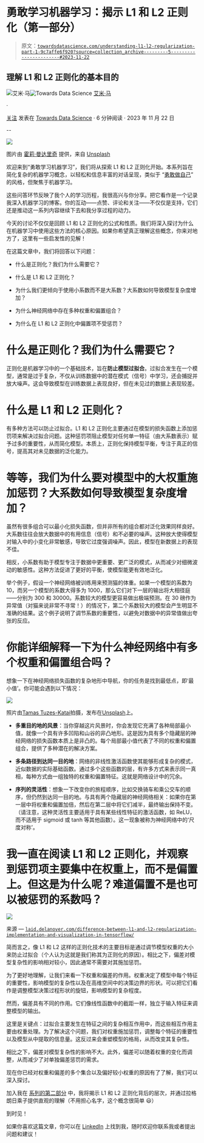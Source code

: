 # 勇敢学习机器学习：揭示 L1 和 L2 正则化（第一部分）

> 原文：[`towardsdatascience.com/understanding-l1-l2-regularization-part-1-9c7affe6f920?source=collection_archive---------5-----------------------#2023-11-22`](https://towardsdatascience.com/understanding-l1-l2-regularization-part-1-9c7affe6f920?source=collection_archive---------5-----------------------#2023-11-22)

## 理解 L1 和 L2 正则化的基本目的

[](https://amyma101.medium.com/?source=post_page-----9c7affe6f920--------------------------------)![艾米·马](https://amyma101.medium.com/?source=post_page-----9c7affe6f920--------------------------------)[](https://towardsdatascience.com/?source=post_page-----9c7affe6f920--------------------------------)![Towards Data Science](https://towardsdatascience.com/?source=post_page-----9c7affe6f920--------------------------------) [艾米·马](https://amyma101.medium.com/?source=post_page-----9c7affe6f920--------------------------------)

·

[关注](https://medium.com/m/signin?actionUrl=https%3A%2F%2Fmedium.com%2F_%2Fsubscribe%2Fuser%2Fd6d8df787b&operation=register&redirect=https%3A%2F%2Ftowardsdatascience.com%2Funderstanding-l1-l2-regularization-part-1-9c7affe6f920&user=Amy+Ma&userId=d6d8df787b&source=post_page-d6d8df787b----9c7affe6f920---------------------post_header-----------) 发表在 [Towards Data Science](https://towardsdatascience.com/?source=post_page-----9c7affe6f920--------------------------------) · 6 分钟阅读 · 2023 年 11 月 22 日[](https://medium.com/m/signin?actionUrl=https%3A%2F%2Fmedium.com%2F_%2Fvote%2Ftowards-data-science%2F9c7affe6f920&operation=register&redirect=https%3A%2F%2Ftowardsdatascience.com%2Funderstanding-l1-l2-regularization-part-1-9c7affe6f920&user=Amy+Ma&userId=d6d8df787b&source=-----9c7affe6f920---------------------clap_footer-----------)

--

[](https://medium.com/m/signin?actionUrl=https%3A%2F%2Fmedium.com%2F_%2Fbookmark%2Fp%2F9c7affe6f920&operation=register&redirect=https%3A%2F%2Ftowardsdatascience.com%2Funderstanding-l1-l2-regularization-part-1-9c7affe6f920&source=-----9c7affe6f920---------------------bookmark_footer-----------)![](img/96d31baeaebab0907c5ebf3211eec9a3.png)

图片由 [霍莉·曼达里奇](https://unsplash.com/@hollymandarich?utm_source=medium&utm_medium=referral) 提供，来自 [Unsplash](https://unsplash.com/?utm_source=medium&utm_medium=referral)

欢迎来到“勇敢学习机器学习”，我们将从探索 L1 和 L2 正则化开始。本系列旨在简化复杂的机器学习概念，以轻松和信息丰富的对话呈现，类似于 “[勇敢做自己](https://www.goodreads.com/book/show/43306206-the-courage-to-be-disliked)” 的风格，但聚焦于机器学习。

这些问答环节反映了我个人的学习历程，我很高兴与你分享。把它看作是一个记录我深入机器学习的博客。你的互动——点赞、评论和关注——不仅仅是支持，它们还是推动这一系列内容继续下去和我分享过程的动力。

今天的讨论不仅仅是回顾 L1 和 L2 正则化的公式和性质。我们将深入探讨为什么在机器学习中使用这些方法的核心原因。如果你希望真正理解这些概念，你来对地方了，这里有一些启发性的见解！

在这篇文章中，我们将回答以下问题：

+   什么是正则化？我们为什么需要它？

+   什么是 L1 和 L2 正则化？

+   为什么我们更倾向于使用小系数而不是大系数？大系数如何导致模型复杂度增加？

+   为什么神经网络中存在多种权重和偏置组合？

+   为什么在 L1 和 L2 正则化中偏置项不受惩罚？

# 什么是正则化？我们为什么需要它？

正则化是机器学习中的一个基础技术，旨在**防止模型过拟合**。过拟合发生在一个模型，通常是过于复杂，不仅从训练数据中的潜在模式（信号）中学习，还会捕捉并放大噪声。这会导致模型在训练数据上表现良好，但在未见过的数据上表现较差。

# **什么是 L1 和 L2 正则化？**

有多种方法可以防止过拟合。L1 和 L2 正则化主要通过在模型的损失函数上添加惩罚项来解决过拟合问题。这种惩罚项阻止模型对任何单一特征（由大系数表示）赋予过多的重要性，从而简化模型。本质上，正则化保持模型平衡，专注于真正的信号，提高其对未见数据的泛化能力。

# 等等，我们为什么要对模型中的大权重施加惩罚？大系数如何导致模型复杂度增加？

虽然有很多组合可以最小化损失函数，但并非所有的组合都对泛化效果同样良好。大系数往往会放大数据中的有用信息（信号）和不必要的噪声。这种放大使得模型对输入中的小变化非常敏感，导致它过度强调噪声。因此，模型在新数据上的表现不佳。

相反，小系数有助于模型专注于数据中更重要、更广泛的模式，从而减少对细微波动的敏感性。这种方法促进了更好的平衡，使模型能更有效地泛化。

举个例子，假设一个神经网络被训练用来预测猫的体重。如果一个模型的系数为 10，而另一个模型的系数大得多为 1000，那么它们对下一层的输出将大相径庭——分别为 300 和 30000。系数较大的模型更容易做出极端预测。在 30 磅作为异常值（对猫来说非常不寻常！）的情况下，第二个系数较大的模型会产生明显不准确的结果。这个例子说明了调节系数的重要性，以避免对数据中的异常值做出夸张的反应。

# **你能详细解释一下为什么神经网络中有多个权重和偏置组合吗？**

想象一下在神经网络损失函数的复杂地形中导航，你的任务是找到最低点，即‘最小值’。你可能会遇到以下情况：

![](img/fdca2f0a2e22f36e1a31b47f951957ab.png)

照片由[Tamas Tuzes-Katai](https://unsplash.com/@tamas_tuzeskatai?utm_source=medium&utm_medium=referral)拍摄，发布在[Unsplash](https://unsplash.com/?utm_source=medium&utm_medium=referral)上。

+   **多重目的地的风景**：当你穿越这片风景时，你会发现它充满了各种局部最小值，就像一个具有许多凹陷和山谷的非凸地形。这是因为具有多个隐藏层的神经网络的损失函数本质上是非凸的。每个局部最小值代表了不同的权重和偏置组合，提供了多种潜在的解决方案。

+   **多条路径到达同一目的地**：网络的非线性激活函数使其能够形成复杂的模式，近似数据的实际基础函数。通过多个这些函数的层，有许多方式来表示同一真相，每种方式由一组独特的权重和偏置特征。这就是网络设计中的冗余。

+   **序列的灵活性**：想象一下改变你的旅程顺序，比如交换骑车和乘公交车的顺序，但仍然到达同一目的地。与具有两个隐藏层的神经网络相关：如果你在第一层中将权重和偏置加倍，然后在第二层中将它们减半，最终输出保持不变。（请注意，这种灵活性主要适用于具有某些线性特征的激活函数，如 ReLU，而不适用于 sigmoid 或 tanh 等其他函数）。这一现象被称为神经网络中的‘尺度对称’。

# 我一直在阅读 L1 和 L2 正则化，并观察到惩罚项主要集中在权重上，而不是偏置上。但这是为什么呢？难道偏置不是也可以被惩罚的系数吗？

![](img/be415f749b622557c43be559af9f0c16.png)

来源 — [`laid.delanover.com/difference-between-l1-and-l2-regularization-implementation-and-visualization-in-tensorflow/`](http://laid.delanover.com/difference-between-l1-and-l2-regularization-implementation-and-visualization-in-tensorflow/)

简而言之，像 L1 和 L2 这样的正则化技术的主要目标是通过调节模型权重的大小来防止过拟合（个人认为这就是我们称其为正则化的原因）。相比之下，偏差对模型复杂性的影响相对较小，因此通常不需要对其施加惩罚。

为了更好地理解，让我们来看一下权重和偏差的作用。权重决定了模型中每个特征的重要性，影响模型的复杂性以及在高维空间中的决策边界的形状。可以把它们看作是调整模型决策过程形状的旋钮，影响模型的复杂程度。

然而，偏差具有不同的作用。它们像线性函数中的截距一样，独立于输入特征来调整模型的输出。

这里是关键点：过拟合主要发生在特征之间的复杂相互作用中，而这些相互作用主要由权重处理。为了解决这个问题，我们对权重施加惩罚，调整每个特征的重要性以及模型从中提取的信息量。这反过来会重塑模型的格局，从而改变其复杂性。

相比之下，偏差对模型复杂性的影响不大。此外，偏差可以随着权重的变化而调整，从而减少了对单独偏差惩罚的需求。

现在你已经对权重和偏差的多个集合以及偏好较小权重的原因有了了解，我们可以深入探讨。

加入我在 [系列的第二部分](https://medium.com/@yujing-ma45/courage-to-learn-ml-unraveling-l1-l2-regularization-part-2-1bb171e43b35) 中，我将揭示 L1 和 L2 正则化背后的层次，并通过拉格朗日乘子提供直观的理解（不用担心名字，这个概念很简单 😃）

到时见！

如果你喜欢这篇文章，你可以在 [LinkedIn](https://www.linkedin.com/in/amyma101/) 上找到我，随时欢迎你联系我或者提出问题和建议！
